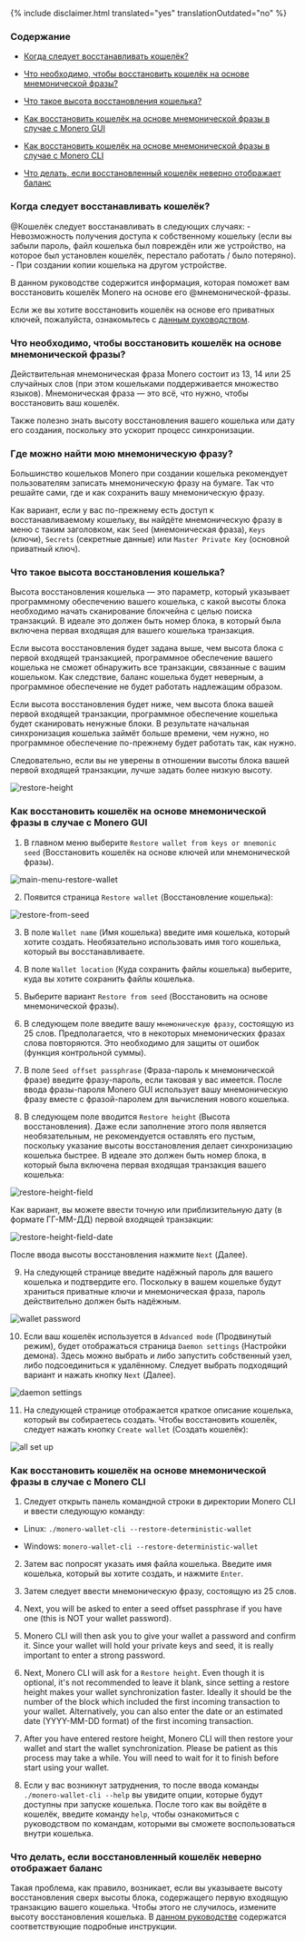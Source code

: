 {% include disclaimer.html translated="yes" translationOutdated="no" %}

### Содержание

- [Когда следует восстанавливать кошелёк?](#when-should-i-restore-a-wallet)

- [Что необходимо, чтобы восстановить кошелёк на основе мнемонической
  фразы?](#what-is-needed-to-restore-a-wallet-from-mnemonic-seed)

- [Что такое высота восстановления
  кошелька?](#what-is-the-wallet-restore-height)

- [Как восстановить кошелёк на основе мнемонической фразы в случае с Monero
  GUI](#how-to-restore-a-wallet-from-mnemonic-seed-on-monero-gui)

- [Как восстановить кошелёк на основе мнемонической фразы в случае с Monero
  CLI](#how-to-restore-a-wallet-from-mnemonic-seed-on-monero-cli)

- [Что делать, если восстановленный кошелёк неверно отображает
  баланс](#my-restored-wallet-is-showing-a-wrong-balance)

### Когда следует восстанавливать кошелёк?

@Кошелёк следует восстанавливать в следующих случаях: - Невозможность
получения доступа к собственному кошельку (если вы забыли пароль, файл
кошелька был повреждён или же устройство, на которое был установлен кошелёк,
перестало работать / было потеряно).  - При создании копии кошелька на
другом устройстве.

В данном руководстве содержится информация, которая поможет вам восстановить
кошелёк Monero на основе его @мнемонической-фразы.

Если же вы хотите восстановить кошелёк на основе его приватных ключей,
пожалуйста, ознакомьтесь с [данным
руководством]({{site.baseurl}}/resources/user-guides/restore_from_keys.html).

### Что необходимо, чтобы восстановить кошелёк на основе мнемонической фразы?

Действительная мнемоническая фраза Monero состоит из 13, 14 или 25 случайных
слов (при этом кошельками поддерживается множество языков). Мнемоническая
фраза — это всё, что нужно, чтобы восстановить ваш кошелёк.

Также полезно знать высоту восстановления вашего кошелька или дату его
создания, поскольку это ускорит процесс синхронизации.

### Где можно найти мою мнемоническую фразу?

Большинство кошельков Monero при создании кошелька рекомендует пользователям
записать мнемоническую фразу на бумаге. Так что решайте сами, где и как
сохранить вашу мнемоническую фразу.

Как вариант, если у вас по-прежнему есть доступ к восстанавливаемому
кошельку, вы найдёте мнемоническую фразу в меню с таким заголовком, как
`Seed` (мнемоническая фраза), `Keys` (ключи), `Secrets` (секретные данные)
или `Master Private Key` (основной приватный ключ).

### Что такое высота восстановления кошелька?

Высота восстановления кошелька — это параметр, который указывает
программному обеспечению вашего кошелька, с какой высоты блока необходимо
начать сканирование блокчейна с целью поиска транзакций. В идеале это должен
быть номер блока, в который была включена первая входящая для вашего
кошелька транзакция.

Если высота восстановления будет задана выше, чем высота блока с первой
входящей транзакцией, программное обеспечение вашего кошелька не сможет
обнаружить все транзакции, связанные с вашим кошельком. Как следствие,
баланс кошелька будет неверным, а программное обеспечение не будет работать
надлежащим образом.

Если высота восстановления будет ниже, чем высота блока вашей первой
входящей транзакции, программное обеспечение кошелька будет сканировать
ненужные блоки. В результате начальная синхронизация кошелька займёт больше
времени, чем нужно, но программное обеспечение по-прежнему будет работать
так, как нужно.

Следовательно, если вы не уверены в отношении высоты блока вашей первой
входящей транзакции, лучше задать более низкую высоту.

![restore-height](/img/resources/user-guides/en/restore_account/restore-height.png)

### Как восстановить кошелёк на основе мнемонической фразы в случае с Monero GUI

1) В главном меню выберите `Restore wallet from keys or mnemonic seed`
   (Восстановить кошелёк на основе ключей или мнемонической фразы).

![main-menu-restore-wallet](/img/resources/user-guides/en/restore_account/main-menu-restore-wallet.png)

2) Появится страница `Restore wallet` (Восстановление кошелька):

![restore-from-seed](/img/resources/user-guides/en/restore_account/restore-from-seed.png)

3) В поле `Wallet name` (Имя кошелька) введите имя кошелька, который хотите
   создать. Необязательно использовать имя того кошелька, который вы
   восстанавливаете.

4) В поле `Wallet location` (Куда сохранить файлы кошелька) выберите, куда
   вы хотите сохранить файлы кошелька.

5) Выберите вариант `Restore from seed` (Восстановить на основе
   мнемонической фразы).

6) В следующем поле введите вашу `мнемоническую фразу`, состоящую из 25
   слов. Предполагается, что в некоторых мнемонических фразах слова
   повторяются. Это необходимо для защиты от ошибок (функция контрольной
   суммы).

7) В поле `Seed offset passphrase` (Фраза-пароль к мнемонической фразе)
   введите фразу-пароль, если таковая у вас имеется. После ввода
   фразы-пароля Monero GUI использует вашу мнемоническую фразу вместе с
   фразой-паролем для вычисления нового кошелька.

8) В следующем поле вводится `Restore height` (Высота восстановления). Даже
   если заполнение этого поля является необязательным, не рекомендуется
   оставлять его пустым, поскольку указание высоты восстановления делает
   синхронизацию кошелька быстрее. В идеале это должен быть номер блока, в
   который была включена первая входящая транзакция вашего кошелька:

![restore-height-field](/img/resources/user-guides/en/restore_account/restore-height-field.png)

Как вариант, вы можете ввести точную или приблизительную дату (в формате
ГГ-ММ-ДД) первой входящей транзакции:

![restore-height-field-date](/img/resources/user-guides/en/restore_account/restore-height-field-date.png)

После ввода высоты восстановления нажмите `Next` (Далее).

9) На следующей странице введите надёжный пароль для вашего кошелька и
   подтвердите его. Поскольку в вашем кошельке будут храниться приватные
   ключи и мнемоническая фраза, пароль действительно должен быть надёжным.

![wallet
password](/img/resources/user-guides/en/restore_account/wallet-password.png)

10) Если ваш кошелёк используется в `Advanced mode` (Продвинутый режим),
    будет отображаться страница `Daemon settings` (Настройки демона). Здесь
    можно выбрать и либо запустить собственный узел, либо подсоединиться к
    удалённому. Следует выбрать подходящий вариант и нажать кнопку `Next`
    (Далее).

![daemon
settings](/img/resources/user-guides/en/restore_account/daemon-settings.png)

11) На следующей странице отображается краткое описание кошелька, который вы
    собираетесь создать. Чтобы восстановить кошелёк, следует нажать кнопку
    `Create wallet` (Создать кошелёк):

![all set up](/img/resources/user-guides/en/restore_account/all-set-up.png)

### Как восстановить кошелёк на основе мнемонической фразы в случае с Monero CLI

1) Следует открыть панель командной строки в директории Monero CLI и ввести
   следующую команду:

- Linux: `./monero-wallet-cli --restore-deterministic-wallet`

- Windows: `monero-wallet-cli --restore-deterministic-wallet`

2) Затем вас попросят указать имя файла кошелька. Введите имя кошелька,
   который вы хотите создать, и нажмите `Enter`.

3) Затем следует ввести мнемоническую фразу, состоящую из 25 слов.

4) Next, you will be asked to enter a seed offset passphrase if you have one
   (this is NOT your wallet password).

5) Monero CLI will then ask you to give your wallet a password and confirm
   it. Since your wallet will hold your private keys and seed, it is really
   important to enter a strong password.

6) Next, Monero CLI will ask for a `Restore height`. Even though it is
   optional, it's not recommended to leave it blank, since setting a restore
   height makes your wallet synchronization faster. Ideally it should be the
   number of the block which included the first incoming transaction to your
   wallet. Alternatively, you can also enter the date or an estimated date
   (YYYY-MM-DD format) of the first incoming transaction.

7) After you have entered restore height, Monero CLI will then restore your
   wallet and start the wallet synchronization. Please be patient as this
   process may take a while. You will need to wait for it to finish before
   start using your wallet.

8) Если у вас возникнут затруднения, то после ввода команды
   `./monero-wallet-cli --help` вы увидите опции, которые будут доступны при
   запуске кошелька. После того как вы войдёте в кошелёк, введите команду
   `help`, чтобы ознакомиться с руководством по командам, которыми вы
   сможете воспользоваться внутри кошелька.

### Что делать, если восстановленный кошелёк неверно отображает баланс

Такая проблема, как правило, возникает, если вы указываете высоту
восстановления сверх высоты блока, содержащего первую входящую транзакцию
вашего кошелька. Чтобы этого не случилось, измените высоту восстановления
кошелька. В [данном
руководстве]({{site.baseurl}}/resources/user-guides/change-restore-height.html)
содержатся соответствующие подробные инструкции.
